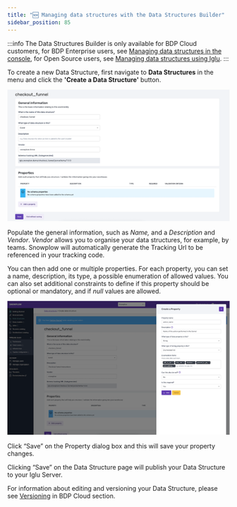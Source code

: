 ```yaml
---
title: "🆕 Managing data structures with the Data Structures Builder"
sidebar_position: 85
---
```


:::info
The Data Structures Builder is only available for BDP Cloud customers, for BDP Enterprise users, see [Managing data structures in the console](/docs/understanding-tracking-design/managing-data-structures/index.md), for Open Source users, see [Managing data structures using Iglu](https://docs.snowplow.io/docs/pipeline-components-and-applications/iglu/igluctl-2/).
:::

To create a new Data Structure, first navigate to **Data Structures** in the menu and click the **'Create a Data Structure'** button.

![](images/data-structures-1.png)

Populate the general information, such as *Name,* and a *Description* and *Vendor*. *Vendor* allows you to organise your data structures, for example, by teams. Snowplow will automatically generate the Tracking Url to be referenced in your tracking code.

You can then add one or multiple properties. For each property, you can set a name, description, its type, a possible enumeration of allowed values. You can also set additional constraints to define if this property should be optional or mandatory, and if *null* values are allowed.

![](images/data-structures-2.png)

Click “Save” on the Property dialog box and this will save your property changes.

Clicking “Save” on the Data Structure page will publish your Data Structure to your Iglu Server.

For information about editing and versioning your Data Structure, please see [Versioning](/docs/understanding-tracking-design/versioning-your-data-structures/cloud/index.md) in BDP Cloud section.
